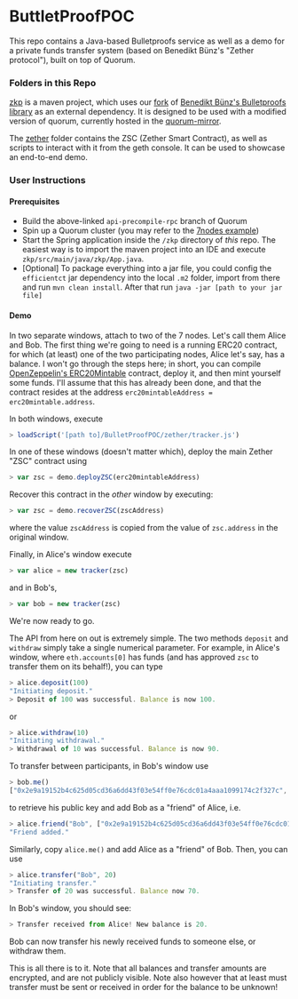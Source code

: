 # ButtletProofPOC

This repo contains a Java-based Bulletproofs service as well as a demo for a private funds transfer system (based on Benedikt Bünz's "Zether protocol"), built on top of Quorum.

### Folders in this Repo

[zkp](zkp) is a maven project, which uses our [fork](https://github.com/QuorumEngineering/BulletProofLib) of [Benedikt Bünz's Bulletproofs library](https://github.com/bbuenz/BulletProofLib) as an external dependency. It is designed to be used with a modified version of quorum, currently hosted in the [quorum-mirror](https://github.com/QuorumEngineering/quorum-mirror/tree/api-precompile-rpc).

The [zether](zether) folder contains the ZSC (Zether Smart Contract), as well as scripts to interact with it from the geth console. It can be used to showcase an end-to-end demo.

### User Instructions

#### Prerequisites
- Build the above-linked `api-precompile-rpc` branch of Quorum
- Spin up a Quorum cluster (you may refer to the [7nodes example](https://github.com/jpmorganchase/quorum-examples/tree/master/examples/7nodes))
- Start the Spring application inside the `/zkp` directory of _this_ repo. The easiest way is to import the maven project into an IDE and execute `zkp/src/main/java/zkp/App.java`.
- [Optional] To package everything into a jar file, you could config the `efficientct` jar dependency into the local `.m2` folder, import from there and run `mvn clean install`. After that run `java -jar [path to your jar file]`

#### Demo
In two separate windows, attach to two of the 7 nodes. Let's call them Alice and Bob. The first thing we're going to need is a running ERC20 contract, for which (at least) one of the two participating nodes, Alice let's say, has a balance. I won't go through the steps here; in short, you can compile [OpenZeppelin's ERC20Mintable](https://github.com/OpenZeppelin/openzeppelin-solidity/blob/master/contracts/token/ERC20/ERC20Mintable.sol) contract, deploy it, and then mint yourself some funds. I'll assume that this has already been done, and that the contract resides at the address `erc20mintableAddress = erc20mintable.address`.

In both windows, execute
```javascript
> loadScript('[path to]/BulletProofPOC/zether/tracker.js')
```
In one of these windows (doesn't matter which), deploy the main Zether "ZSC" contract using
```javascript
> var zsc = demo.deployZSC(erc20mintableAddress)
```
Recover this contract in the _other_ window by executing:
```javascript
> var zsc = demo.recoverZSC(zscAddress)
```
where the value `zscAddress` is copied from the value of `zsc.address` in the original window.

Finally, in Alice's window execute
```javascript
> var alice = new tracker(zsc)
```
and in Bob's,
```javascript
> var bob = new tracker(zsc)
```
We're now ready to go.

The API from here on out is extremely simple. The two methods `deposit` and `withdraw` simply take a single numerical parameter. For example, in Alice's window, where `eth.accounts[0]` has funds (and has approved `zsc` to transfer them on its behalf!), you can type
```javascript
> alice.deposit(100)
"Initiating deposit."
> Deposit of 100 was successful. Balance is now 100.
```
or
```javascript
> alice.withdraw(10)
"Initiating withdrawal."
> Withdrawal of 10 was successful. Balance is now 90.
```
To transfer between participants, in Bob's window use
```javascript
> bob.me()
["0x2e9a19152b4c625d05cd36a6dd43f03e54ff0e76cdc01a4aaa1099174c2f327c", "0x27f3c0d1a6eac40021b128f37c4dd943a8e9d48b6f8070a1c72439d2ce8baf9f"]
```
to retrieve his public key and add Bob as a "friend" of Alice, i.e.
```javascript
> alice.friend("Bob", ["0x2e9a19152b4c625d05cd36a6dd43f03e54ff0e76cdc01a4aaa1099174c2f327c", "0x27f3c0d1a6eac40021b128f37c4dd943a8e9d48b6f8070a1c72439d2ce8baf9f"])
"Friend added."
```
Similarly, copy `alice.me()` and add Alice as a "friend" of Bob. Then, you can use
```javascript
> alice.transfer("Bob", 20)
"Initiating transfer."
> Transfer of 20 was successful. Balance now 70.
```
In Bob's window, you should see:
```javascript
> Transfer received from Alice! New balance is 20.
```
Bob can now transfer his newly received funds to someone else, or withdraw them.

This is all there is to it. Note that all balances and transfer amounts are encrypted, and are not publicly visible. Note also however that at least must transfer must be sent or received in order for the balance to be unknown!
